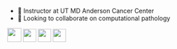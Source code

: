 - 🔭 Instructor at UT MD Anderson Cancer Center
- 👯 Looking to collaborate on computational pathology

<a href="http://cpathology.com/" alt="Homepage"><img src="https://img.icons8.com/external-flatarticons-blue-flatarticons/65/000000/external-homepage-web-hosting-flatarticons-blue-flatarticons.png" height="32px"/></a>
<a href="https://faculty.mdanderson.org/profiles/pingjun_chen.html" alt="MDACC"><img src="https://yt3.googleusercontent.com/N5CJkPBaE6q_zh8X-iy9DJ1viDm-oUKpDh-tS1GHBat_ofvH59LBeYbs5gKxATm1gYKhJRFhDg=s176-c-k-c0x00ffffff-no-rj" height="30px"/></a>
<a href="https://scholar.google.com/citations?user=vXuam0cAAAAJ" alt="Google Scholar"><img src="http://chenpingjun.com/pics/icons/google_scholar.png" height="30px"/></a>
<a href="https://orcid.org/0000-0003-0528-1713" alt="ORCID"><img src="http://chenpingjun.com/pics/icons/orcid.png" height="30px"/></a>


